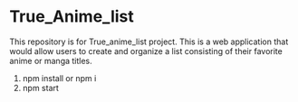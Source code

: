 # True_Anime_list
This repository is for True_anime_list project.  This  is a web application that would allow users to create and organize a list consisting of their favorite anime or manga titles.

1. npm install or npm i
2. npm start